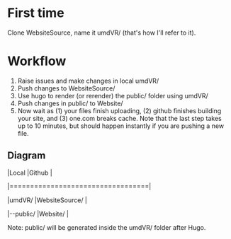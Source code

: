 # First time
Clone WebsiteSource, name it umdVR/ (that's how I'll refer to it).

# Workflow
1. Raise issues and make changes in local umdVR/
2. Push changes to WebsiteSource/
3. Use hugo to render (or rerender) the public/ folder using umdVR/
4. Push changes in public/ to Website/
5. Now wait as (1) your files finish uploading, (2) github finishes building your site, and (3) one.com breaks cache. Note that the last step takes up to 10 minutes, but should happen instantly if you are pushing a new file.

## Diagram
|Local            |Github          |

|==================================|

|umdVR/           |WebsiteSource/  |

|--public/        |Website/        |

Note: public/ will be generated inside the umdVR/ folder after Hugo.
